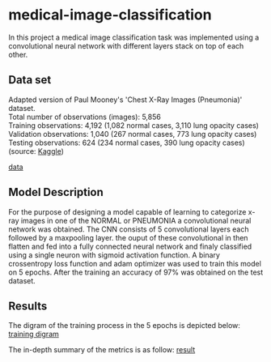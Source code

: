 # medical-image-classification
In this project a medical image classification task was implemented using a convolutional neural network with different layers stack on top of each other.

## Data set
Adapted version of Paul Mooney's 'Chest X-Ray Images (Pneumonia)' dataset. <br>
Total number of observations (images): 5,856 <br>
Training observations: 4,192 (1,082 normal cases, 3,110 lung opacity cases) <br>
Validation observations: 1,040 (267 normal cases, 773 lung opacity cases) <br>
Testing observations: 624 (234 normal cases, 390 lung opacity cases) <br>
(source: [Kaggle](https://www.kaggle.com/datasets/pcbreviglieri/pneumonia-xray-images)) <br>

[data](https://github.com/mahvash-siavashpour/medical-image-classification/blob/main/x-ray.png?raw=true)

## Model Description
For the purpose of designing a model capable of learning to categorize x-ray images in one of the NORMAL or PNEUMONIA a convolutional neural network was obtained. The CNN consists of 5 convolutional layers each followed by a maxpooling layer. the ouput of these convolutional in then flatten and fed into a fully connected neural network and finaly classified using a single neuron with sigmoid activation function. A binary crossentropy loss function and adam optimizer was used to train this model on 5 epochs. After the training an accuracy of 97% was obtained on the test dataset. <br>

## Results
The digram of the training process in the 5 epochs is depicted below:<br>
[training digram](https://github.com/mahvash-siavashpour/medical-image-classification/blob/main/history.png?raw=true)

The in-depth summary of the metrics is as follow:
[result](https://github.com/mahvash-siavashpour/medical-image-classification/blob/main/result.png?raw=true)
